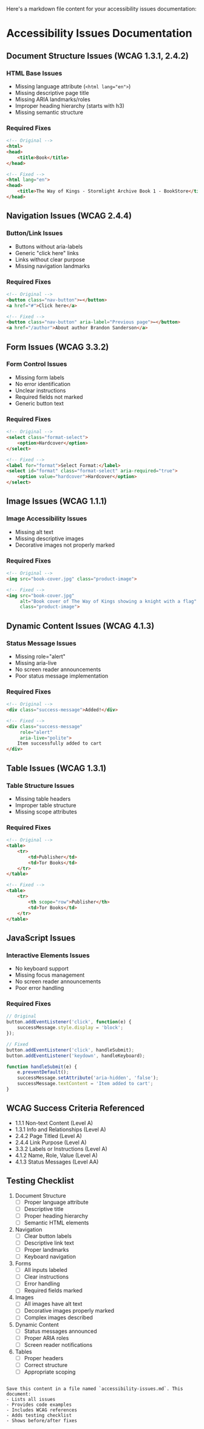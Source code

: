 Here's a markdown file content for your accessibility issues documentation:


# Accessibility Issues Documentation

## Document Structure Issues (WCAG 1.3.1, 2.4.2)

### HTML Base Issues
- Missing language attribute (`<html lang="en">`)
- Missing descriptive page title
- Missing ARIA landmarks/roles
- Improper heading hierarchy (starts with h3)
- Missing semantic structure

### Required Fixes
```html
<!-- Original -->
<html>
<head>
    <title>Book</title>
</head>

<!-- Fixed -->
<html lang="en">
<head>
    <title>The Way of Kings - Stormlight Archive Book 1 - BookStore</title>
</head>
```

## Navigation Issues (WCAG 2.4.4)

### Button/Link Issues
- Buttons without aria-labels
- Generic "click here" links
- Links without clear purpose
- Missing navigation landmarks

### Required Fixes
```html
<!-- Original -->
<button class="nav-button">←</button>
<a href="#">Click here</a>

<!-- Fixed -->
<button class="nav-button" aria-label="Previous page">←</button>
<a href="/author">About author Brandon Sanderson</a>
```

## Form Issues (WCAG 3.3.2)

### Form Control Issues
- Missing form labels
- No error identification
- Unclear instructions
- Required fields not marked
- Generic button text

### Required Fixes
```html
<!-- Original -->
<select class="format-select">
    <option>Hardcover</option>
</select>

<!-- Fixed -->
<label for="format">Select Format:</label>
<select id="format" class="format-select" aria-required="true">
    <option value="hardcover">Hardcover</option>
</select>
```

## Image Issues (WCAG 1.1.1)

### Image Accessibility Issues
- Missing alt text
- Missing descriptive images
- Decorative images not properly marked

### Required Fixes
```html
<!-- Original -->
<img src="book-cover.jpg" class="product-image">

<!-- Fixed -->
<img src="book-cover.jpg" 
     alt="Book cover of The Way of Kings showing a knight with a flag" 
     class="product-image">
```

## Dynamic Content Issues (WCAG 4.1.3)

### Status Message Issues
- Missing role="alert"
- Missing aria-live
- No screen reader announcements
- Poor status message implementation

### Required Fixes
```html
<!-- Original -->
<div class="success-message">Added!</div>

<!-- Fixed -->
<div class="success-message" 
     role="alert" 
     aria-live="polite">
    Item successfully added to cart
</div>
```

## Table Issues (WCAG 1.3.1)

### Table Structure Issues
- Missing table headers
- Improper table structure
- Missing scope attributes

### Required Fixes
```html
<!-- Original -->
<table>
    <tr>
        <td>Publisher</td>
        <td>Tor Books</td>
    </tr>
</table>

<!-- Fixed -->
<table>
    <tr>
        <th scope="row">Publisher</th>
        <td>Tor Books</td>
    </tr>
</table>
```

## JavaScript Issues

### Interactive Elements Issues
- No keyboard support
- Missing focus management
- No screen reader announcements
- Poor error handling

### Required Fixes
```javascript
// Original
button.addEventListener('click', function(e) {
    successMessage.style.display = 'block';
});

// Fixed
button.addEventListener('click', handleSubmit);
button.addEventListener('keydown', handleKeyboard);

function handleSubmit(e) {
    e.preventDefault();
    successMessage.setAttribute('aria-hidden', 'false');
    successMessage.textContent = 'Item added to cart';
}
```

## WCAG Success Criteria Referenced

- 1.1.1 Non-text Content (Level A)
- 1.3.1 Info and Relationships (Level A)
- 2.4.2 Page Titled (Level A)
- 2.4.4 Link Purpose (Level A)
- 3.3.2 Labels or Instructions (Level A)
- 4.1.2 Name, Role, Value (Level A)
- 4.1.3 Status Messages (Level AA)

## Testing Checklist

1. Document Structure
   - [ ] Proper language attribute
   - [ ] Descriptive title
   - [ ] Proper heading hierarchy
   - [ ] Semantic HTML elements

2. Navigation
   - [ ] Clear button labels
   - [ ] Descriptive link text
   - [ ] Proper landmarks
   - [ ] Keyboard navigation

3. Forms
   - [ ] All inputs labeled
   - [ ] Clear instructions
   - [ ] Error handling
   - [ ] Required fields marked

4. Images
   - [ ] All images have alt text
   - [ ] Decorative images properly marked
   - [ ] Complex images described

5. Dynamic Content
   - [ ] Status messages announced
   - [ ] Proper ARIA roles
   - [ ] Screen reader notifications

6. Tables
   - [ ] Proper headers
   - [ ] Correct structure
   - [ ] Appropriate scoping
```

Save this content in a file named `accessibility-issues.md`. This document:
- Lists all issues
- Provides code examples
- Includes WCAG references
- Adds testing checklist
- Shows before/after fixes